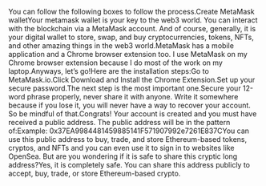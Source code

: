 You can follow the following boxes to follow the process.Create MetaMask walletYour metamask wallet is your key to the web3 world. You can interact with the blockchain via a MetaMask account. And of course, generally, it is your digital wallet to store, swap, and buy cryptocurrencies, tokens, NFTs, and other amazing things in the web3 world.MetaMask has a mobile application and a Chrome browser extension too. I use MetaMask on my Chrome browser extension because I do most of the work on my laptop.Anyways, let’s go!Here are the installation steps:Go to MetaMask.io.Click Download and Install the Chrome Extension.Set up your secure password.The next step is the most important one.Secure your 12-word phrase properly, never share it with anyone. Write it somewhere because if you lose it, you will never have a way to recover your account. So be mindful of that.Congrats! Your account is created and you must have received a public address. The public address will be in the pattern of:Example: 0x37EA9984481459885141F571907992e7261E837CYou can use this public address to buy, trade, and store Ethereum-based tokens, cryptos, and NFTs and you can even use it to sign in to websites like OpenSea. But are you wondering if it is safe to share this cryptic long address?Yes, it is completely safe. You can share this address publicly to accept, buy, trade, or store Ethereum-based crypto.